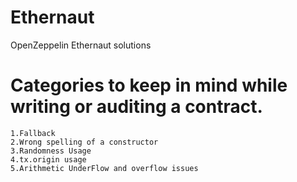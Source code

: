 # Ethernaut
OpenZeppelin Ethernaut solutions

# Categories to keep in mind while writing or auditing a contract.

`1.Fallback` <br>
`2.Wrong spelling of a constructor` <br>
`3.Randomness Usage` <br>
`4.tx.origin usage` <br>
`5.Arithmetic UnderFlow and overflow issues` <br>

